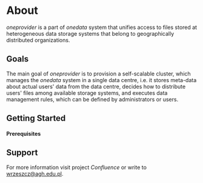 About
=====

*oneprovider* is a part of *onedata* system that unifies access to files stored at heterogeneous data storage systems 
that belong to geographically distributed organizations.


Goals
-----

The main goal of *oneprovider* is to provision a self-scalable cluster, which manages the *onedata* system in a single
data centre, i.e. it stores meta-data about actual users' data from the data centre, decides how to distribute users'
files among available storage systems, and executes data management rules, which can be defined by administrators or
users.


Getting Started
---------------

#### Prerequisites


Support
-------
For more information visit project *Confluence* or write to <wrzeszcz@agh.edu.pl>.
